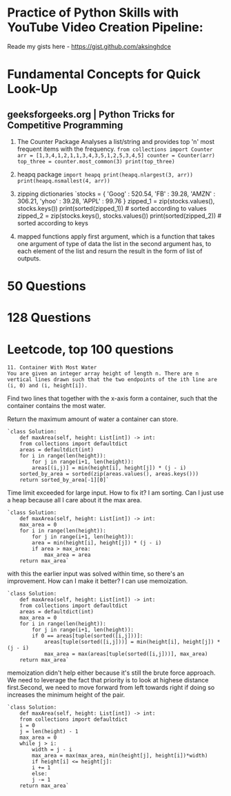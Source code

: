 # Practice of Python Skills with YouTube Video Creation Pipeline:

Reade my gists here - https://gist.github.com/aksinghdce

# Fundamental Concepts for Quick Look-Up

## geeksforgeeks.org | Python Tricks for Competitive Programming

1. The Counter Package
Analyses a list/string and provides top 'n' most frequent items with the frequency.
`from collections import Counter
arr = [1,3,4,1,2,1,1,3,4,3,5,1,2,5,3,4,5]
counter = Counter(arr)
top_three = counter.most_common(3)
print(top_three)
`
2. heapq package
`import heapq
print(heapq.nlargest(3, arr))
print(heapq.nsmallest(4, arr))
`

3. zipping dictionaries
`stocks = {
    'Goog' : 520.54,
    'FB' : 39.28,
    'AMZN' : 306.21,
    'yhoo' : 39.28,
    'APPL' : 99.76
    }
zipped_1 = zip(stocks.values(), stocks.keys())
print(sorted(zipped_1)) # sorted according to values
zipped_2 = zip(stocks.keys(), stocks.values())
print(sorted(zipped_2)) # sorted according to keys

4. mapped functions
apply first argument, which is a function that takes one argument of type of data the list in the second argument has, to each element of the list and resurn the result in the form of list of outputs.

# 50 Questions
# 128 Questions
# Leetcode, top 100 questions 
	11. Container With Most Water
	You are given an integer array height of length n. There are n vertical lines drawn such that the two endpoints of the ith line are (i, 0) and (i, height[i]).

Find two lines that together with the x-axis form a container, such that the container contains the most water.

Return the maximum amount of water a container can store.

	`class Solution:
	    def maxArea(self, height: List[int]) -> int:
		from collections import defaultdict
		areas = defaultdict(int)
		for i in range(len(height)):
		    for j in range(i+1, len(height)):
			areas[(i,j)] = min(height[i], height[j]) * (j - i)
		sorted_by_area = sorted(zip(areas.values(), areas.keys()))
		return sorted_by_area[-1][0]`

Time limit exceeded for large input. How to fix it?
I am sorting. Can I just use a heap because all I care about it the max area.

	`class Solution:
	    def maxArea(self, height: List[int]) -> int:
		max_area = 0
		for i in range(len(height)):
		    for j in range(i+1, len(height)):
			area = min(height[i], height[j]) * (j - i)
			if area > max_area:
			    max_area = area
		return max_area`

with this the earlier input was solved within time, so there's an improvement. How can I make it better? I can use memoization.

	`class Solution:
	    def maxArea(self, height: List[int]) -> int:
		from collections import defaultdict
		areas = defaultdict(int)
		max_area = 0
		for i in range(len(height)):
		    for j in range(i+1, len(height)):
			if 0 == areas[tuple(sorted([i,j]))]:
			    areas[tuple(sorted([i,j]))] = min(height[i], height[j]) * (j - i)
			    max_area = max(areas[tuple(sorted([i,j]))], max_area)
		return max_area`

memoization didn't help either because it's still the brute force approach.
We need to leverage the fact that priority is to look at highese distance first.Second, we need to move forward from left towards right if doing so increases the minimum height of the pair.

	`class Solution:
	    def maxArea(self, height: List[int]) -> int:
		from collections import defaultdict
		i = 0
		j = len(height) - 1
		max_area = 0
		while j > i:
		    width = j - i
		    max_area = max(max_area, min(height[j], height[i])*width)
		    if height[i] <= height[j]:
			i += 1
		    else:
			j -= 1
		return max_area`


